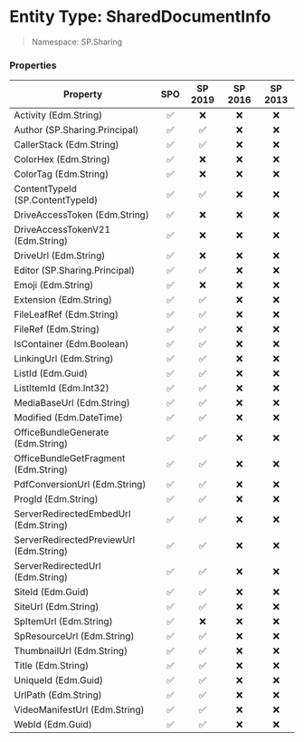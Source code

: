 # Entity Type: SharedDocumentInfo

> Namespace: SP.Sharing

### Properties

Property | SPO | SP 2019 | SP 2016 | SP 2013
----------|:---:|:-------:|:-------:|:-------:
Activity (Edm.String) | ✅ | ❌ | ❌ | ❌
Author (SP.Sharing.Principal) | ✅ | ✅ | ❌ | ❌
CallerStack (Edm.String) | ✅ | ✅ | ❌ | ❌
ColorHex (Edm.String) | ✅ | ❌ | ❌ | ❌
ColorTag (Edm.String) | ✅ | ❌ | ❌ | ❌
ContentTypeId (SP.ContentTypeId) | ✅ | ✅ | ❌ | ❌
DriveAccessToken (Edm.String) | ✅ | ❌ | ❌ | ❌
DriveAccessTokenV21 (Edm.String) | ✅ | ❌ | ❌ | ❌
DriveUrl (Edm.String) | ✅ | ❌ | ❌ | ❌
Editor (SP.Sharing.Principal) | ✅ | ✅ | ❌ | ❌
Emoji (Edm.String) | ✅ | ❌ | ❌ | ❌
Extension (Edm.String) | ✅ | ✅ | ❌ | ❌
FileLeafRef (Edm.String) | ✅ | ✅ | ❌ | ❌
FileRef (Edm.String) | ✅ | ✅ | ❌ | ❌
IsContainer (Edm.Boolean) | ✅ | ✅ | ❌ | ❌
LinkingUrl (Edm.String) | ✅ | ✅ | ❌ | ❌
ListId (Edm.Guid) | ✅ | ✅ | ❌ | ❌
ListItemId (Edm.Int32) | ✅ | ✅ | ❌ | ❌
MediaBaseUrl (Edm.String) | ✅ | ✅ | ❌ | ❌
Modified (Edm.DateTime) | ✅ | ✅ | ❌ | ❌
OfficeBundleGenerate (Edm.String) | ✅ | ✅ | ❌ | ❌
OfficeBundleGetFragment (Edm.String) | ✅ | ✅ | ❌ | ❌
PdfConversionUrl (Edm.String) | ✅ | ✅ | ❌ | ❌
ProgId (Edm.String) | ✅ | ✅ | ❌ | ❌
ServerRedirectedEmbedUrl (Edm.String) | ✅ | ✅ | ❌ | ❌
ServerRedirectedPreviewUrl (Edm.String) | ✅ | ✅ | ❌ | ❌
ServerRedirectedUrl (Edm.String) | ✅ | ✅ | ❌ | ❌
SiteId (Edm.Guid) | ✅ | ✅ | ❌ | ❌
SiteUrl (Edm.String) | ✅ | ✅ | ❌ | ❌
SpItemUrl (Edm.String) | ✅ | ❌ | ❌ | ❌
SpResourceUrl (Edm.String) | ✅ | ✅ | ❌ | ❌
ThumbnailUrl (Edm.String) | ✅ | ✅ | ❌ | ❌
Title (Edm.String) | ✅ | ✅ | ❌ | ❌
UniqueId (Edm.Guid) | ✅ | ✅ | ❌ | ❌
UrlPath (Edm.String) | ✅ | ✅ | ❌ | ❌
VideoManifestUrl (Edm.String) | ✅ | ✅ | ❌ | ❌
WebId (Edm.Guid) | ✅ | ✅ | ❌ | ❌